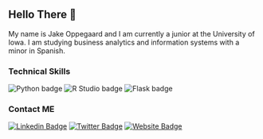 ## Hello There 👋 
My name is Jake Oppegaard and I am currently a junior at the University of Iowa. I am studying business analytics and information systems with a minor in Spanish.

### Technical Skills
![Python badge](https://img.shields.io/static/v1?message=python&logo=python&labelColor=5c5c5c&color=3776AB&logoColor=white&label=%20&style=for-the-badge)
![R Studio badge](https://img.shields.io/static/v1?message=R%20Studio&logo=RStudio&labelColor=75AADB&color=75AADB&logoColor=white&label=%20&style=for-the-badge)
![Flask badge](https://img.shields.io/static/v1?message=Flask&logo=Flask&labelColor=000000&color=000000&logoColor=white&label=%20&style=for-the-badge)

### Contact ME
[![Linkedin Badge](https://img.shields.io/badge/-LinkedIn-0e76a8?style=flat-square&logo=Linkedin&logoColor=white)](https://www.linkedin.com/in/jake-oppegaard/)
[![Twitter Badge](https://img.shields.io/badge/-Twitter-00acee?style=flat-square&logo=Twitter&logoColor=white)](https://twitter.com/joppegaard6)
[![Website Badge](https://img.shields.io/badge/Website-3b5998?style=flat-square&logo=google-chrome&logoColor=white)](https://jakeoppegaard.com)

<!--
**JakeOppegaard/JakeOppegaard** is a ✨ _special_ ✨ repository because its `README.md` (this file) appears on your GitHub profile.


